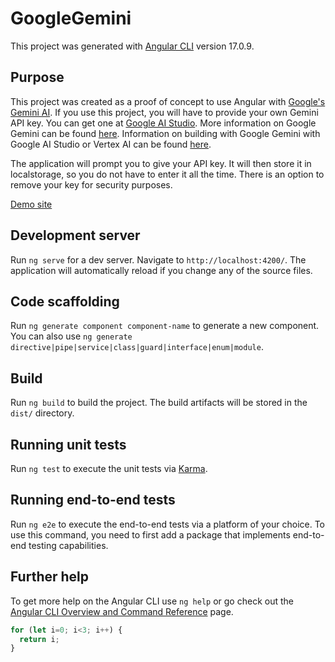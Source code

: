 # GoogleGemini

This project was generated with [Angular CLI](https://github.com/angular/angular-cli) version 17.0.9.

## Purpose
This project was created as a proof of concept to use Angular with [Google's Gemini AI](https://gemini.google.com).
If you use this project, you will have to provide your own Gemini API key.  You can get one at [Google AI Studio](https://makersuite.google.com/).
More information on Google Gemini can be found [here](https://gemini.google.com).  Information on building with Google Gemini with Google AI Studio or Vertex AI can be found [here](https://ai.google.dev/).


The application will prompt you to give your API key.  It will then store it in localstorage, so you do not have to enter it all the time.  There is an option to remove your key for security purposes.


[Demo site](https://buckminsterfullerene.github.io/angular-gemini-example/)

## Development server

Run `ng serve` for a dev server. Navigate to `http://localhost:4200/`. The application will automatically reload if you change any of the source files.

## Code scaffolding

Run `ng generate component component-name` to generate a new component. You can also use `ng generate directive|pipe|service|class|guard|interface|enum|module`.

## Build

Run `ng build` to build the project. The build artifacts will be stored in the `dist/` directory.

## Running unit tests

Run `ng test` to execute the unit tests via [Karma](https://karma-runner.github.io).

## Running end-to-end tests

Run `ng e2e` to execute the end-to-end tests via a platform of your choice. To use this command, you need to first add a package that implements end-to-end testing capabilities.

## Further help

To get more help on the Angular CLI use `ng help` or go check out the [Angular CLI Overview and Command Reference](https://angular.io/cli) page.

```javascript
for (let i=0; i<3; i++) {
  return i;
}
```
